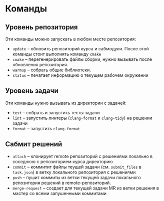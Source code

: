 # Команды

## Уровень репозитория

Эти команды можно запускать в любом месте репозитория:

* `update` – обновить репозиторий курса и сабмодули. После этой команды стоит выполнять команду `cmake`
* `cmake` – перегенерировать файлы сборки, нужно вызывать после обновления репозитория.
* `warmup` – собрать общие библиотеки.
* `status` – печатает информацию о текущем рабочем окружении

## Уровень задачи

Эти команды нужно вызывать из директории с задачей:

* `test` – собрать и запустить тесты задачи
* `lint` – запустить линтеры (`clang-format` и `clang-tidy`) на решении задачи
* `format` – запустить `clang-format`

## Сабмит решений

* `attach` – клонирует remote репозиторий c решениями локально в соседнюю с репозиторием курса директорию
* `commit` – коммитит файлы теущей задачи (см. `submit_files` в `task.json`) в ветку локального репозитория с решениями
* `push` – пушит коммиты из ветки текущей задачи локального репозитория решений в remote-репозиторий.
* `merge-request` – создает для текущей задачи MR из ветки решения в мастер со всеми запушенными коммитами
